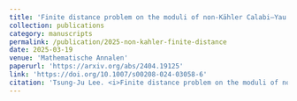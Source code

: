```yaml
---
title: 'Finite distance problem on the moduli of non-Kähler Calabi–Yau $\partial\bar{\partial}$-threefolds'
collection: publications
category: manuscripts
permalink: /publication/2025-non-kahler-finite-distance
date: 2025-03-19
venue: 'Mathematische Annalen'
paperurl: 'https://arxiv.org/abs/2404.19125'
link: 'https://doi.org/10.1007/s00208-024-03058-6'
citation: 'Tsung-Ju Lee. <i>Finite distance problem on the moduli of non-Kähler Calabi–Yau $\partial\bar{\partial}$-threefolds</i>. Mathematische Annalen <b>392</b>, 1541–1583 (2025). doi: 10.1007/s00208-025-03115-8'
---
```

